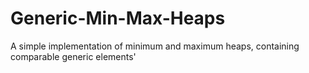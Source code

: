 # Generic-Min-Max-Heaps
A simple implementation of minimum and maximum heaps, containing comparable generic elements'
